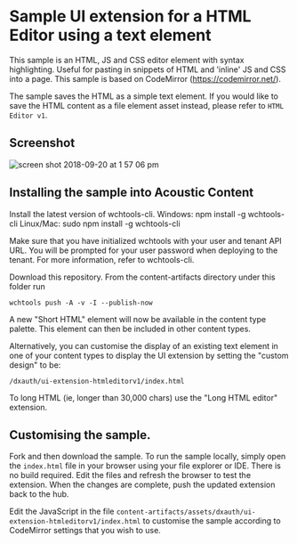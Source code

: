 # Sample UI extension for a HTML Editor using a text element

This sample is an HTML, JS and CSS editor element with syntax highlighting. Useful for pasting in snippets of HTML and 'inline' JS and CSS into a page. This sample is based on CodeMirror (https://codemirror.net/).

The sample saves the HTML as a simple text element. If you would like to save the HTML content as a file element asset instead, please refer to `HTML Editor v1`.

## Screenshot

![screen shot 2018-09-20 at 1 57 06 pm](https://media.github.ibm.com/user/152536/files/172475fc-bcdd-11e8-96ee-d04eef326521)

## Installing the sample into Acoustic Content

Install the latest version of wchtools-cli. Windows: npm install -g wchtools-cli Linux/Mac: sudo npm install -g wchtools-cli

Make sure that you have initialized wchtools with your user and tenant API URL. You will be prompted for your user password when deploying to the tenant. For more information, refer to wchtools-cli.

Download this repository. From the content-artifacts directory under this folder run

```wchtools push -A -v -I --publish-now```

A new "Short HTML" element will now be available in the content type palette. This element can then be included in other content types.

Alternatively, you can customise the display of an existing text element in one of your content types to display the UI extension by setting the "custom design" to be:

```/dxauth/ui-extension-htmleditorv1/index.html```

To long HTML (ie, longer than 30,000 chars) use the "Long HTML editor" extension.

## Customising the sample.

Fork and then download the sample. To run the sample locally, simply open the ```index.html``` file in your browser using your file explorer or IDE. There is no build required. Edit the files and refresh the browser to test the extension. When the changes are complete, push the updated extension back to the hub.

Edit the JavaScript in the file ```content-artifacts/assets/dxauth/ui-extension-htmleditorv1/index.html``` to customise the sample according to CodeMirror settings that you wish to use.

